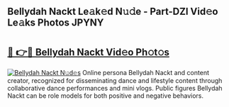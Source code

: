 ## Bellydah Nackt Le𝚊k𝚎d N𝚞𝚍e - Part-DZl Vid𝚎o Le𝚊ks Photos JPYNY

# <h2><a href="http://fbaj8q.evod.top/?m=Bellydah+Nackt">🔗 👉🔴 Bellydah Nackt Vid𝚎o Ph𝚘t𝚘s</a></h2>

[![Bellydah Nackt N𝚞d𝚎s](https://i.imgur.com/8V9OHl7.gif)](http://fbaj8q.evod.top/?m=Bellydah+Nackt)
Online persona Bellydah Nackt and content creator, recognized for disseminating dance and lifestyle content through collaborative dance performances and mini vlogs. Public figures Bellydah Nackt can be role models for both positive and negative behaviors. 

